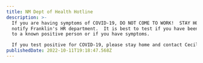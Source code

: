 ```yaml
---
title: NM Dept of Health Hotline
description: >-
  If you are having symptoms of COVID-19, DO NOT COME TO WORK!  STAY HOME and
  notify Franklin's HR department.  It is best to test if you have been exposed
  to a known positive person or if you have symptoms.

  If you test positive for COVID-19, please stay home and contact Cecilia Finch at 505-796-5455 to discuss your next steps before returning to work.
publishedDate: 2022-10-11T19:18:47.568Z
---
```

